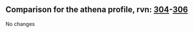 ## Comparison for the athena profile, rvn: [304](https://github.com/PRO100KatYT/FortniteProfileRevisions/tree/main/profiles/athena/304%20athena.json)-[306](https://github.com/PRO100KatYT/FortniteProfileRevisions/tree/main/profiles/athena/306%20athena.json)

No changes
